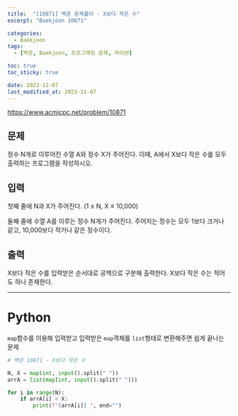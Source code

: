 ```yaml
---
title:  "[10871] 백준 문제풀이 - X보다 작은 수"
excerpt: "Baekjoon 10871"

categories:
  - Baekjoon
tags:
  - [백준, Baekjoon, 프로그래밍 문제, 파이썬]

toc: true
toc_sticky: true

date: 2023-11-07
last_modified_at: 2023-11-07
---
```


https://www.acmicpc.net/problem/10871

## 문제
정수 N개로 이루어진 수열 A와 정수 X가 주어진다. 이때, A에서 X보다 작은 수를 모두 출력하는 프로그램을 작성하시오.

## 입력
첫째 줄에 N과 X가 주어진다. (1 ≤ N, X ≤ 10,000)

둘째 줄에 수열 A를 이루는 정수 N개가 주어진다. 주어지는 정수는 모두 1보다 크거나 같고, 10,000보다 작거나 같은 정수이다.

## 출력
X보다 작은 수를 입력받은 순서대로 공백으로 구분해 출력한다. X보다 작은 수는 적어도 하나 존재한다.

------------------------

# Python

``map``함수를 이용해 입력받고 입력받은 ``map``객체를 ``list``형태로 변환해주면 쉽게 끝나는 문제

```py
# 백준 10871 - X보다 작은 수

N, X = map(int, input().split(" "))
arrA = list(map(int, input().split(" ")))

for i in range(N):
    if arrA[i] < X:
        print(f"{arrA[i]} ", end="")
```
